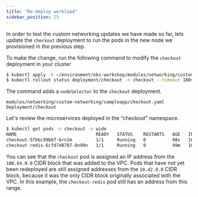 ```yaml
---
title: "Re-deploy workload"
sidebar_position: 25
---
```


In order to test the custom networking updates we have made so far, lets update the `checkout` deployment to run the pods in the new node we provisioned in the previous step.

To make the change, run the following command to modify the `checkout` deployment in your cluster

```bash wait=30 timeout=240
$ kubectl apply -k ~/environment/eks-workshop/modules/networking/custom-networking/sampleapp
$ kubectl rollout status deployment/checkout -n checkout --timeout 180s
```

The command adds a `nodeSelector` to the `checkout` deployment.

```kustomization
modules/networking/custom-networking/sampleapp/checkout.yaml
Deployment/checkout
```

Let's review the microservices deployed in the “checkout” namespace.

```bash wait=30
$ kubectl get pods -n checkout -o wide
NAME                              READY   STATUS    RESTARTS   AGE   IP             NODE                                         NOMINATED NODE   READINESS GATES
checkout-5fbbc99bb7-brn2m         1/1     Running   0          98s   100.64.10.16   ip-10-42-10-14.us-west-2.compute.internal    <none>           <none>
checkout-redis-6cfd7d8787-8n99n   1/1     Running   0          49m   10.42.12.33    ip-10-42-12-155.us-west-2.compute.internal   <none>           <none>
```

You can see that the `checkout` pod is assigned an IP address from the `100.64.0.0` CIDR block that was added to the VPC. Pods that have not yet been redeployed are still assigned addresses from the `10.42.0.0` CIDR block, because it was the only CIDR block originally associated with the VPC. In this example, the `checkout-redis` pod still has an address from this range.
